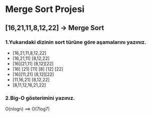 # Merge Sort Projesi

## [16,21,11,8,12,22] -> Merge Sort

### 1.Yukarıdaki dizinin sort türüne göre aşamalarını yazınız.

* [16,21,11,8,12,22]
* [16,21,11] [8,12,22]
* [16][21,11] [8,12][22]
* [16] [21] [11] [8] [12] [22]
* [16][11,21] [8,12][22]
* [11,16,21] [8,12,22]
* [8,11,12,16,21,22]

### 2.Big-O gösterimini yazınız.

O(nlogn) ==> O(7log7)